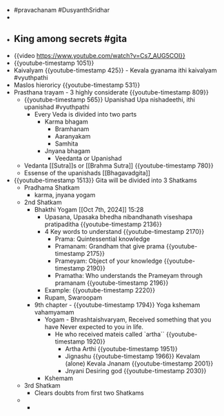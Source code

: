 - #pravachanam #DusyanthSridhar
-
- ## King among secrets #gita
- {{video https://www.youtube.com/watch?v=Cs7_AUG5COI}}
- {{youtube-timestamp 1051}}
- Kaivalyam {{youtube-timestamp 425}} - Kevala gyanama ithi kaivalyam #vyuthpathi
- Maslos hieroricy {{youtube-timestamp 531}}
- Prasthana trayam - 3 highly considerate {{youtube-timestamp 809}}
	- {{youtube-timestamp 565}} Upanishad Upa nishadeethi, ithi upanishad #vyuthpathi
		- Every Veda is divided into two parts
			- Karma bhagam
				- Bramhanam
				- Aaranyakam
				- Samhita
			- Jnyana bhagam
				- Veedanta or Upanishad
	- Vedanta [[Sutra]]s or [[Brahma Sutra]] {{youtube-timestamp 780}}
	- Essense of the upanishads [[Bhagavadgita]]
- {{youtube-timestamp 1513}} Gita will be divided into 3 Shatkams
	- Pradhama Shatkam
		- karma, jnyana yogam
	- 2nd Shatkam
		- Bhakthi Yogam [[Oct 7th, 2024]] 15:28
			- Upasana, Upasaka bhedha nibandhanath viseshapa pratipaditha {{youtube-timestamp 2136}}
			- 4 Key words to understand {{youtube-timestamp 2170}}
				- Prama: Quintessential knowledge
				- Pramanam: Grandham that give prama {{youtube-timestamp 2175}}
				- Prameyam: Object of your knowledge {{youtube-timestamp 2190}}
				- Pramatha: Who understands the Prameyam through pramanam {{youtube-timestamp 2196}}
			- Example: {{youtube-timestamp 2220}}
			- Rupam, Swaroopam
		- 9th chapter - {{youtube-timestamp 1794}} Yoga kshemam vahamyamam
			- Yogam - Bhrashtaishvaryam, Received something that you have Never expected to you in life.
				- He who received mateis called `artha`` {{youtube-timestamp 1920}}
					- Artha Arthi {{youtube-timestamp 1951}}
					- Jignashu {{youtube-timestamp 1966}} Kevalam (alone) Kevala Jnanam {{youtube-timestamp 2001}}
					- Jnyani Desiring god {{youtube-timestamp 2030}}
			- Kshemam
	- 3rd Shatkam
		- Clears doubts from first two Shatkams
	-
		-
